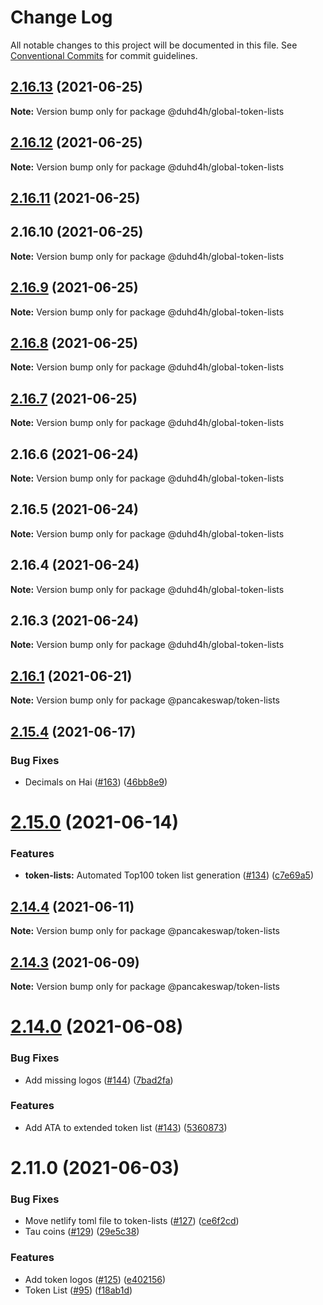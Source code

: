 # Change Log

All notable changes to this project will be documented in this file.
See [Conventional Commits](https://conventionalcommits.org) for commit guidelines.

## [2.16.13](https://github.com/Global-Repo/global-uikit/compare/@duhd4h/global-token-lists@2.16.12...@duhd4h/global-token-lists@2.16.13) (2021-06-25)

**Note:** Version bump only for package @duhd4h/global-token-lists





## [2.16.12](https://github.com/Global-Repo/global-toolkit/compare/@duhd4h/global-token-lists@2.16.11...@duhd4h/global-token-lists@2.16.12) (2021-06-25)

**Note:** Version bump only for package @duhd4h/global-token-lists





## [2.16.11](https://github.com/Global-Repo/global-toolkit/compare/@duhd4h/global-token-lists@2.16.9...@duhd4h/global-token-lists@2.16.11) (2021-06-25)



## 2.16.10 (2021-06-25)

**Note:** Version bump only for package @duhd4h/global-token-lists





## [2.16.9](https://github.com/Global-Repo/global-uikit/compare/@duhd4h/global-token-lists@2.16.8...@duhd4h/global-token-lists@2.16.9) (2021-06-25)

**Note:** Version bump only for package @duhd4h/global-token-lists





## [2.16.8](https://github.com/Global-Repo/global-uikit/compare/@duhd4h/global-token-lists@2.16.7...@duhd4h/global-token-lists@2.16.8) (2021-06-25)

**Note:** Version bump only for package @duhd4h/global-token-lists





## [2.16.7](https://github.com/Global-Repo/global-uikit/compare/@duhd4h/global-token-lists@2.16.6...@duhd4h/global-token-lists@2.16.7) (2021-06-25)

**Note:** Version bump only for package @duhd4h/global-token-lists





## 2.16.6 (2021-06-24)

**Note:** Version bump only for package @duhd4h/global-token-lists





## 2.16.5 (2021-06-24)

**Note:** Version bump only for package @duhd4h/global-token-lists





## 2.16.4 (2021-06-24)

**Note:** Version bump only for package @duhd4h/global-token-lists





## 2.16.3 (2021-06-24)

**Note:** Version bump only for package @duhd4h/global-token-lists





## [2.16.1](https://github.com/pancakeswap/pancake-toolkit/compare/@pancakeswap/token-lists@2.15.4...@pancakeswap/token-lists@2.16.1) (2021-06-21)

**Note:** Version bump only for package @pancakeswap/token-lists





## [2.15.4](https://github.com/pancakeswap/pancake-toolkit/compare/@pancakeswap/token-lists@2.15.0...@pancakeswap/token-lists@2.15.4) (2021-06-17)


### Bug Fixes

* Decimals on Hai ([#163](https://github.com/pancakeswap/pancake-toolkit/issues/163)) ([46bb8e9](https://github.com/pancakeswap/pancake-toolkit/commit/46bb8e9eab419cea641d46e635e217442e026486))





# [2.15.0](https://github.com/pancakeswap/pancake-toolkit/compare/@pancakeswap/token-lists@2.14.4...@pancakeswap/token-lists@2.15.0) (2021-06-14)


### Features

* **token-lists:** Automated Top100 token list generation ([#134](https://github.com/pancakeswap/pancake-toolkit/issues/134)) ([c7e69a5](https://github.com/pancakeswap/pancake-toolkit/commit/c7e69a56c22911c6822632ecb267b4e0ecab8d14))





## [2.14.4](https://github.com/pancakeswap/pancake-toolkit/compare/@pancakeswap/token-lists@2.14.3...@pancakeswap/token-lists@2.14.4) (2021-06-11)

**Note:** Version bump only for package @pancakeswap/token-lists





## [2.14.3](https://github.com/pancakeswap/pancake-toolkit/compare/@pancakeswap/token-lists@2.14.0...@pancakeswap/token-lists@2.14.3) (2021-06-09)

**Note:** Version bump only for package @pancakeswap/token-lists





# [2.14.0](https://github.com/pancakeswap/pancake-toolkit/compare/@pancakeswap/token-lists@2.11.0...@pancakeswap/token-lists@2.14.0) (2021-06-08)


### Bug Fixes

* Add missing logos ([#144](https://github.com/pancakeswap/pancake-toolkit/issues/144)) ([7bad2fa](https://github.com/pancakeswap/pancake-toolkit/commit/7bad2faa6ab163e2883a0231961cffa6dbd9455d))


### Features

* Add ATA to extended token list ([#143](https://github.com/pancakeswap/pancake-toolkit/issues/143)) ([5360873](https://github.com/pancakeswap/pancake-toolkit/commit/5360873fa08d75ba34251f401a37dae28a7fc4c8))





# 2.11.0 (2021-06-03)


### Bug Fixes

* Move netlify toml file to token-lists ([#127](https://github.com/pancakeswap/pancake-toolkit/issues/127)) ([ce6f2cd](https://github.com/pancakeswap/pancake-toolkit/commit/ce6f2cd41faf44af16322e4a37d93af6750dd592))
* Tau coins ([#129](https://github.com/pancakeswap/pancake-toolkit/issues/129)) ([29e5c38](https://github.com/pancakeswap/pancake-toolkit/commit/29e5c383f6460474510662bf8cfebe0b15ffc003))


### Features

* Add token logos ([#125](https://github.com/pancakeswap/pancake-toolkit/issues/125)) ([e402156](https://github.com/pancakeswap/pancake-toolkit/commit/e402156f2c304b1b6f26324ddb91ba7d277f1821))
* Token List ([#95](https://github.com/pancakeswap/pancake-toolkit/issues/95)) ([f18ab1d](https://github.com/pancakeswap/pancake-toolkit/commit/f18ab1dc1eaecd447ae449ee1437c58f02db6abf))
